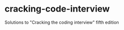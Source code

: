 cracking-code-interview
=======================

Solutions to "Cracking the coding interview" fifth edition